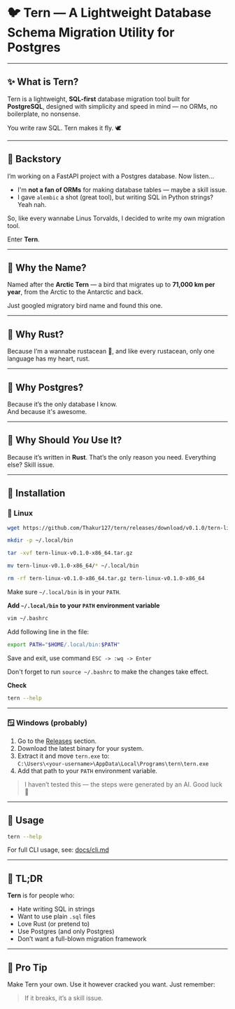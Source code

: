 # 🐦 Tern — A Lightweight Database Schema Migration Utility for Postgres

---

## ✨ What is Tern?

Tern is a lightweight, **SQL-first** database migration tool built for **PostgreSQL**, designed with simplicity and speed in mind — no ORMs, no boilerplate, no nonsense.

You write raw SQL. Tern makes it fly. 🕊️

---

## 📜 Backstory

I’m working on a FastAPI project with a Postgres database. Now listen...

- I'm **not a fan of ORMs** for making database tables — maybe a skill issue.
- I gave `alembic` a shot (great tool), but writing SQL in Python strings? Yeah nah.

So, like every wannabe Linus Torvalds, I decided to write my own migration tool.

Enter **Tern**.

---

## 🐧 Why the Name?

Named after the **Arctic Tern** — a bird that migrates up to **71,000 km per year**, from the Arctic to the Antarctic and back.

Just googled migratory bird name and found this one.

---

## 🦀 Why Rust?

Because I’m a wannabe rustacean 🦀, and like every rustacean, only one language has my heart, rust.

---

## 🐘 Why Postgres?

Because it’s the only database I know.  
And because it's awesome.

---

## 🤔 Why Should _You_ Use It?

Because it’s written in **Rust**. That’s the only reason you need. Everything else? Skill issue.

---

## 🚀 Installation

### 🐧 Linux

```bash
wget https://github.com/Thakur127/tern/releases/download/v0.1.0/tern-linux-v0.1.0-x86_64.tar.gz

mkdir -p ~/.local/bin

tar -xvf tern-linux-v0.1.0-x86_64.tar.gz

mv tern-linux-v0.1.0-x86_64/* ~/.local/bin

rm -rf tern-linux-v0.1.0-x86_64.tar.gz tern-linux-v0.1.0-x86_64
```

Make sure `~/.local/bin` is in your `PATH`.

**Add `~/.local/bin` to your `PATH` environment variable**

```sh
vim ~/.bashrc
```

Add following line in the file:

```bash
export PATH="$HOME/.local/bin:$PATH"
```

Save and exit, use command `ESC -> :wq -> Enter`

Don't forget to run `source ~/.bashrc` to make the changes take effect.

**Check**

```sh
tern --help
```

---

### 🪟 Windows (probably)

1. Go to the [Releases](https://github.com/Thakur127/tern/releases) section.
2. Download the latest binary for your system.
3. Extract it and move `tern.exe` to:  
   `C:\Users\<your-username>\AppData\Local\Programs\tern\tern.exe`
4. Add that path to your `PATH` environment variable.

> I haven’t tested this — the steps were generated by an AI. Good luck 🤞

---

## 🧪 Usage

```sh
tern --help
```

For full CLI usage, see: [docs/cli.md](./docs/cli.md)

---

## 📎 TL;DR

**Tern** is for people who:

- Hate writing SQL in strings
- Want to use plain `.sql` files
- Love Rust (or pretend to)
- Use Postgres (and only Postgres)
- Don’t want a full-blown migration framework

---

## 🧠 Pro Tip

Make Tern your own. Use it however cracked you want. Just remember:

> If it breaks, it’s a skill issue.
